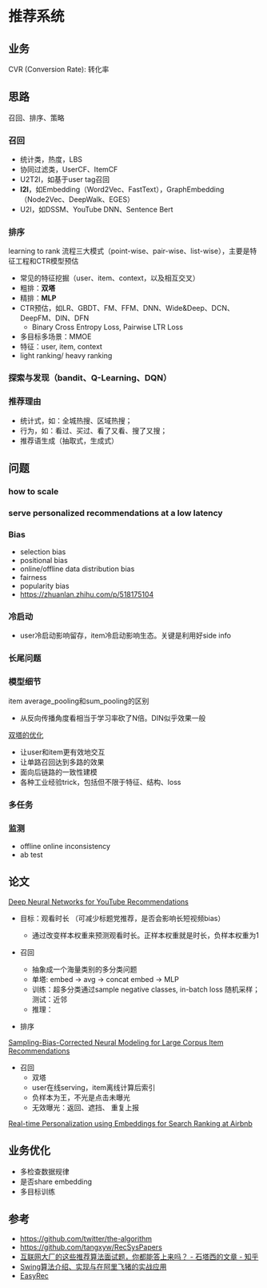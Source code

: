 # 推荐系统

## 业务
CVR (Conversion Rate): 转化率

## 思路
召回、排序、策略

### 召回
- 统计类，热度，LBS
- 协同过滤类，UserCF、ItemCF
- U2T2I，如基于user tag召回
- **I2I**，如Embedding（Word2Vec、FastText），GraphEmbedding（Node2Vec、DeepWalk、EGES）
- U2I，如DSSM、YouTube DNN、Sentence Bert

### 排序
learning to rank 流程三大模式（point-wise、pair-wise、list-wise），主要是特征工程和CTR模型预估
- 常见的特征挖掘（user、item、context，以及相互交叉）
- 粗排：**双塔**
- 精排：**MLP**
- CTR预估，如LR、GBDT、FM、FFM、DNN、Wide&Deep、DCN、DeepFM、DIN、DFN
  - Binary Cross Entropy Loss, Pairwise LTR Loss
- 多目标多场景：MMOE
- 特征：user, item, context
- light ranking/ heavy ranking

### 探索与发现（bandit、Q-Learning、DQN）


### 推荐理由
- 统计式，如：全城热搜、区域热搜；
- 行为，如：看过、买过、看了又看、搜了又搜；
- 推荐语生成（抽取式，生成式）


## 问题
### how to scale

### serve personalized recommendations at a low latency

### Bias
- selection bias
- positional bias
- online/offline data distribution bias
- fairness
- popularity bias
- https://zhuanlan.zhihu.com/p/518175104

### 冷启动
- user冷启动影响留存，item冷启动影响生态。关键是利用好side info

### 长尾问题

### 模型细节

item average_pooling和sum_pooling的区别
- 从反向传播角度看相当于学习率砍了N倍。DIN似乎效果一般

[双塔的优化](https://www.zhihu.com/question/314773668/answer/2259594886)
- 让user和item更有效地交互
- 让单路召回达到多路的效果
- 面向后链路的一致性建模
- 各种工业经验trick，包括但不限于特征、结构、loss

### 多任务

### 监测
- offline online inconsistency
- ab test

## 论文

[Deep Neural Networks for YouTube Recommendations](https://cseweb.ucsd.edu/classes/fa17/cse291-b/reading/p191-covington.pdf)
- 目标：观看时长 （可减少标题党推荐，是否会影响长短视频bias）
  - 通过改变样本权重来预测观看时长。正样本权重就是时长，负样本权重为1

- 召回 
  - 抽象成一个海量类别的多分类问题
  - 单塔: embed -> avg -> concat embed -> MLP
  - 训练：超多分类通过sample negative classes, in-batch loss 随机采样；测试：近邻 
  - 推理：

- 排序

[Sampling-Bias-Corrected Neural Modeling for Large Corpus Item Recommendations]()

- 召回
  - 双塔
  - user在线serving，item离线计算后索引
  - 负样本为王，不光是点击未曝光
  - 无效曝光：返回、遮挡、 重复上报

[Real-time Personalization using Embeddings for Search Ranking at Airbnb]()

## 业务优化
- 多检查数据规律
- 是否share embedding
- 多目标训练


## 参考
- https://github.com/twitter/the-algorithm
- https://github.com/tangxyw/RecSysPapers
- [互联网大厂的这些推荐算法面试题，你都能答上来吗？ - 石塔西的文章 - 知乎](https://zhuanlan.zhihu.com/p/627578461)
- [Swing算法介绍、实现与在阿里飞猪的实战应用](https://zhuanlan.zhihu.com/p/364593067)
- [EasyRec](https://github.com/alibaba/EasyRec)
